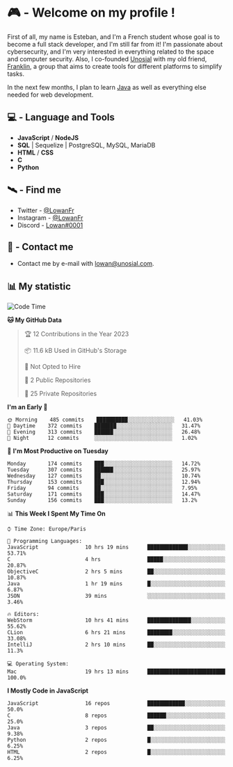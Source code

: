 # 🎮 - Welcome on my profile !
First of all, my name is Esteban, and I'm a French student whose goal is to become a full stack developer, and I'm still far from it!
I'm passionate about cybersecurity, and I'm very interested in everything related to the space and computer security.
Also, I co-founded [Unosial](https://github.com/Unosial) with my old friend, [Franklin](https://github.com/AbaFranklin/), a group that aims to create tools for different platforms to simplify tasks. 

In the next few months, I plan to learn [Java](https://www.java.com/) as well as everything else needed for web development.




## 💻 - Language and Tools
- **JavaScript** / **NodeJS**
- **SQL** | Sequelize | PostgreSQL, MySQL, MariaDB
- **HTML** / **CSS**
- **C**
- **Python**

## 🛰️ - Find me

 - Twitter - [@LowanFr](https://twitter.com/LowanFr/)
 - Instagram - [@LowanFr](https://instagram.com/LowanFr)
 - Discord -  [Lowan#0001](https://unosial.bio/Lowan)
 
## 📡 - Contact me
 - Contact me by e-mail with [lowan@unosial.com](mailto:lowan@unosial.com).

## 📊 My statistic
<!--START_SECTION:waka-->
![Code Time](http://img.shields.io/badge/Code%20Time-258%20hrs%2012%20mins-blue)

**🐱 My GitHub Data** 

> 🏆 12 Contributions in the Year 2023
 > 
> 📦 11.6 kB Used in GitHub's Storage 
 > 
> 🚫 Not Opted to Hire
 > 
> 📜 2 Public Repositories 
 > 
> 🔑 25 Private Repositories  
 > 
**I'm an Early 🐤** 

```text
🌞 Morning    485 commits    ██████████░░░░░░░░░░░░░░░   41.03% 
🌆 Daytime    372 commits    ███████░░░░░░░░░░░░░░░░░░   31.47% 
🌃 Evening    313 commits    ██████░░░░░░░░░░░░░░░░░░░   26.48% 
🌙 Night      12 commits     ░░░░░░░░░░░░░░░░░░░░░░░░░   1.02%

```
📅 **I'm Most Productive on Tuesday** 

```text
Monday       174 commits    ███░░░░░░░░░░░░░░░░░░░░░░   14.72% 
Tuesday      307 commits    ██████░░░░░░░░░░░░░░░░░░░   25.97% 
Wednesday    127 commits    ██░░░░░░░░░░░░░░░░░░░░░░░   10.74% 
Thursday     153 commits    ███░░░░░░░░░░░░░░░░░░░░░░   12.94% 
Friday       94 commits     ██░░░░░░░░░░░░░░░░░░░░░░░   7.95% 
Saturday     171 commits    ███░░░░░░░░░░░░░░░░░░░░░░   14.47% 
Sunday       156 commits    ███░░░░░░░░░░░░░░░░░░░░░░   13.2%

```


📊 **This Week I Spent My Time On** 

```text
⌚︎ Time Zone: Europe/Paris

💬 Programming Languages: 
JavaScript               10 hrs 19 mins      █████████████░░░░░░░░░░░░   53.71% 
C                        4 hrs               █████░░░░░░░░░░░░░░░░░░░░   20.87% 
ObjectiveC               2 hrs 5 mins        ██░░░░░░░░░░░░░░░░░░░░░░░   10.87% 
Java                     1 hr 19 mins        █░░░░░░░░░░░░░░░░░░░░░░░░   6.87% 
JSON                     39 mins             ░░░░░░░░░░░░░░░░░░░░░░░░░   3.46%

🔥 Editors: 
WebStorm                 10 hrs 41 mins      ██████████████░░░░░░░░░░░   55.62% 
CLion                    6 hrs 21 mins       ████████░░░░░░░░░░░░░░░░░   33.08% 
IntelliJ                 2 hrs 10 mins       ██░░░░░░░░░░░░░░░░░░░░░░░   11.3%

💻 Operating System: 
Mac                      19 hrs 13 mins      █████████████████████████   100.0%

```

**I Mostly Code in JavaScript** 

```text
JavaScript               16 repos            ████████████░░░░░░░░░░░░░   50.0% 
C                        8 repos             ██████░░░░░░░░░░░░░░░░░░░   25.0% 
Java                     3 repos             ██░░░░░░░░░░░░░░░░░░░░░░░   9.38% 
Python                   2 repos             █░░░░░░░░░░░░░░░░░░░░░░░░   6.25% 
HTML                     2 repos             █░░░░░░░░░░░░░░░░░░░░░░░░   6.25%

```



<!--END_SECTION:waka-->
